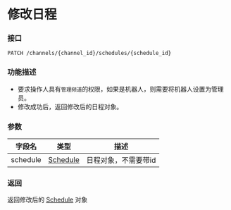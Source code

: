 # 修改日程

### 接口
`PATCH /channels/{channel_id}/schedules/{schedule_id}`

### 功能描述
- 要求操作人具有`管理频道`的权限，如果是机器人，则需要将机器人设置为管理员。
- 修改成功后，返回修改后的日程对象。

### 参数

| 字段名    | 类型   | 描述             |
| --------- | ------ | ---------------- |
| schedule | [Schedule](model.md#schedule) | 日程对象，不需要带id |


### 返回
返回修改后的 [Schedule](model.md#schedule) 对象
